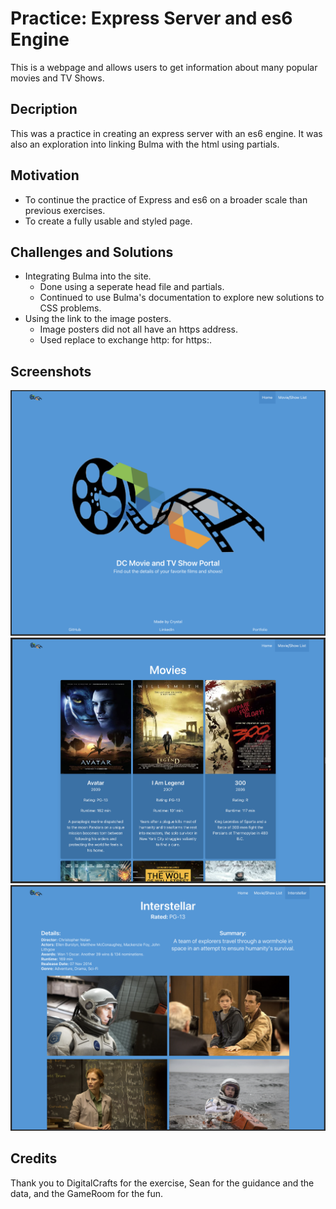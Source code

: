 # Practice: Express Server and es6 Engine

This is a webpage and allows users to get information about many popular movies and TV Shows.

## Decription

This was a practice in creating an express server with an es6 engine. It was also an exploration into linking Bulma with the html using partials.

## Motivation

- To continue the practice of Express and es6 on a broader scale than previous exercises.
- To create a fully usable and styled page.

## Challenges and Solutions

- Integrating Bulma into the site.
  - Done using a seperate head file and partials.
  - Continued to use Bulma's documentation to explore new solutions to CSS problems.
- Using the link to the image posters.
  - Image posters did not all have an https address.
  - Used replace to exchange http: for https:.

## Screenshots

![Home screen](public/images/home.png)
![Movie List screen](public/images/movie_list.png)
![Movie screen](public/images/movie.png)

## Credits

Thank you to DigitalCrafts for the exercise, Sean for the guidance and the data, and the GameRoom for the fun.
